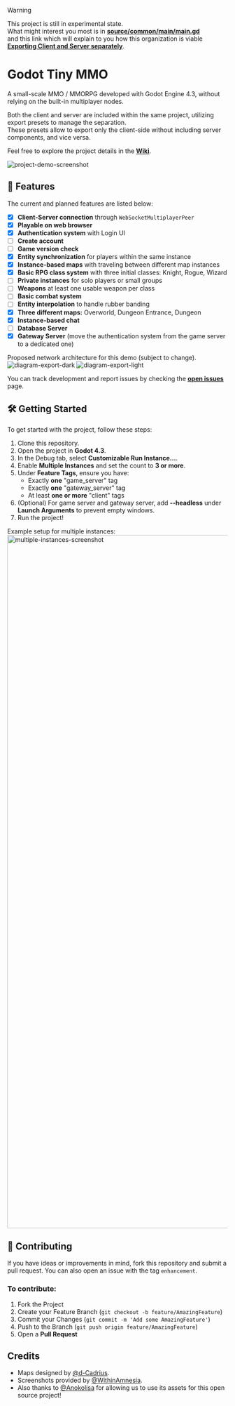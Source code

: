 > [!WARNING]  
> This project is still in experimental state.  
> What might interest you most is in [**source/common/main/main.gd**](https://github.com/SlayHorizon/godot-tiny-mmo-demo/blob/main/source/common/main/main.gd)  
> and this link which will explain to you how this organization is viable [**Exporting Client and Server separately**](https://github.com/SlayHorizon/godot-tiny-mmo-demo/wiki/Exporting-the-project).
# Godot Tiny MMO

A small-scale MMO / MMORPG developed with Godot Engine 4.3, without relying on the built-in multiplayer nodes.  

Both the client and server are included within the same project, utilizing export presets to manage the separation.  
These presets allow to export only the client-side without including server components, and vice versa.  

Feel free to explore the project details in the [**Wiki**](https://github.com/SlayHorizon/godot-tiny-mmo-demo/wiki).

![project-demo-screenshot](https://github.com/user-attachments/assets/ca606976-fd9d-4a92-a679-1f65cb80513a)

## 🚀 Features

The current and planned features are listed below:

- [X] **Client-Server connection** through `WebSocketMultiplayerPeer`
- [x] **Playable on web browser**
- [X] **Authentication system** with Login UI
- [ ] **Create account**
- [ ] **Game version check**
- [X] **Entity synchronization** for players within the same instance
- [X] **Instance-based maps** with traveling between different map instances
- [x] **Basic RPG class system** with three initial classes: Knight, Rogue, Wizard
- [ ] **Private instances** for solo players or small groups
- [ ] **Weapons** at least one usable weapon per class
- [ ] **Basic combat system**
- [ ] **Entity interpolation** to handle rubber banding
- [x] **Three different maps:** Overworld, Dungeon Entrance, Dungeon
- [x] **Instance-based chat**
- [ ] **Database Server**
- [x] **Gateway Server** (move the authentication system from the game server to a dedicated one)

Proposed network architecture for this demo (subject to change).  
![diagram-export-dark](https://github.com/user-attachments/assets/0f1e917d-6ee2-411c-bd50-6aaf109c46e4#gh-dark-mode-only)
![diagram-export-light](https://github.com/user-attachments/assets/be20b8df-c9b4-4adb-b32a-96013bdbea14#gh-light-mode-only)



You can track development and report issues by checking the [**open issues**](https://github.com/SlayHorizon/godot-tiny-mmo-template/issues) page.

## 🛠️ Getting Started

To get started with the project, follow these steps:
1. Clone this repository.
2. Open the project in **Godot 4.3**.
3. In the Debug tab, select **Customizable Run Instance...**.
4. Enable **Multiple Instances** and set the count to **3 or more**.
5. Under **Feature Tags**, ensure you have:
   - Exactly **one** "game_server" tag
   - Exactly **one** "gateway_server" tag
   - At least **one or more** "client" tags
6. (Optional) For game server and gateway server, add **--headless** under **Launch Arguments** to prevent empty windows.
7. Run the project!

Example setup for multiple instances:  
<img width="1580" alt="multiple-instances-screenshot" src="https://github.com/user-attachments/assets/36225640-fddc-4570-95b5-4896cd2269f9">

## 🤝 Contributing

If you have ideas or improvements in mind, fork this repository and submit a pull request. You can also open an issue with the tag `enhancement`.

### To contribute:
1. Fork the Project
2. Create your Feature Branch (`git checkout -b feature/AmazingFeature`)
3. Commit your Changes (`git commit -m 'Add some AmazingFeature'`)
4. Push to the Branch (`git push origin feature/AmazingFeature`)
5. Open a **Pull Request**

## Credits
- Maps designed by [@d-Cadrius](https://github.com/d-Cadrius).
- Screenshots provided by [@WithinAmnesia](https://github.com/WithinAmnesia).  
- Also thanks to [@Anokolisa](https://anokolisa.itch.io/dungeon-crawler-pixel-art-asset-pack) for allowing us to use its assets for this open source project!

